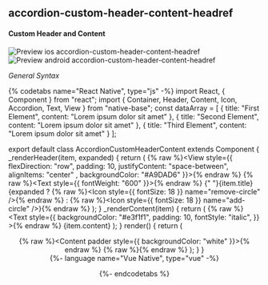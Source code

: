 ## accordion-custom-header-content-headref
#### Custom Header and Content

![Preview ios accordion-custom-header-content-headref](https://github.com/GeekyAnts/NativeBase-KitchenSink/raw/v2.6.1/screenshots/ios/accordion-custom-header-content.gif)
![Preview android accordion-custom-header-content-headref](https://github.com/GeekyAnts/NativeBase-KitchenSink/raw/v2.6.1/screenshots/android/accordion-custom-header-content.gif)


*General Syntax*

{% codetabs name="React Native", type="js" -%}
import React, { Component } from "react";
import { Container, Header, Content, Icon, Accordion, Text, View } from "native-base";
const dataArray = [
  { title: "First Element", content: "Lorem ipsum dolor sit amet" },
  { title: "Second Element", content: "Lorem ipsum dolor sit amet" },
  { title: "Third Element", content: "Lorem ipsum dolor sit amet" }
];

export default class AccordionCustomHeaderContent extends Component {
  _renderHeader(item, expanded) {
    return (
      {% raw %}<View style={{
        flexDirection: "row",
        padding: 10,
        justifyContent: "space-between",
        alignItems: "center" ,
        backgroundColor: "#A9DAD6" }}>{% endraw %}
      {% raw %}<Text style={{ fontWeight: "600" }}>{% endraw %}
          {" "}{item.title}
        </Text>
        {expanded
          ? {% raw %}<Icon style={{ fontSize: 18 }} name="remove-circle" />{% endraw %}
          : {% raw %}<Icon style={{ fontSize: 18 }} name="add-circle" />}{% endraw %}
      </View>
    );
  }
  _renderContent(item) {
    return (
      {% raw %}<Text
        style={{
          backgroundColor: "#e3f1f1",
          padding: 10,
          fontStyle: "italic",
        }}
      >{% endraw %}
        {item.content}
      </Text>
    );
  }
  render() {
    return (
      <Container>
        <Header />
        {% raw %}<Content padder style={{ backgroundColor: "white" }}>{% endraw %}
          {% raw %}<Accordion
            dataArray={dataArray}
            animation={true}
            expanded={true}
            renderHeader={this._renderHeader}
            renderContent={this._renderContent}
          />{% endraw %}
        </Content>
      </Container>
    );
  }
}
<br/>
{%- language name="Vue Native", type="vue" -%}
<template>
  <nb-container>
    <nb-header />
    <nb-content>
      <nb-accordion
        :dataArray="dataArray"
        :renderHeader="_renderHeader"
        :renderContent="_renderContent"
      />
    </nb-content>
  </nb-container>
</template>
<script>
import React from "react";
import { View, Text, Icon } from "native-base";
export default {
    data: function() {
    return {
      dataArray: [
        { title: "First Element", content: "Lorem ipsum dolor sit amet" },
        { title: "Second Element", content: "Lorem ipsum dolor sit amet" },
        { title: "Third Element", content: "Lorem ipsum dolor sit amet" }
      ],
    };
  },
  methods: {
    _renderContent: function(content) {
      return (
        {% raw %}<Text style={{ backgroundColor: "#e3f1f1", padding: 10, fontStyle: "italic" }}>{% endraw %}
          {content}
        </Text>
      );
    },
    _renderHeader: function(title, expanded) {
      return (
        <View
          {% raw %}style={{ flexDirection: "row", padding: 10, justifyContent: "space-between", alignItems: "center", backgroundColor: "#A9DAD6"}}{% endraw %}
        >
          {% raw %}<Text style={{ fontWeight: "600" }}>{% endraw %}
            {" "}{title}
          </Text>
          {expanded
            {% raw %}? <Icon style={{ fontSize: 18 }} name="remove-circle" />{% endraw %}
            {% raw %}: <Icon style={{ fontSize: 18 }} name="add-circle" />{% endraw %}
          }
        </View>
      );
    }
  }
};
</script>
{%- endcodetabs %}
<p>
    <div id="" class="mobileDevice" style="background: url(&quot;https://docs-v2.nativebase.io/docs/assets/iosphone.png&quot;) no-repeat; padding: 63px 20px 100px 15px; width: 292px; height: 600px;margin:0 auto;float:none;">
        <img src="https://github.com/GeekyAnts/NativeBase-KitchenSink/raw/v2.6.1/screenshots/ios/accordion-custom-header-content.gif" alt="" style="display:block !important" />
    </div>
</p>
<br />